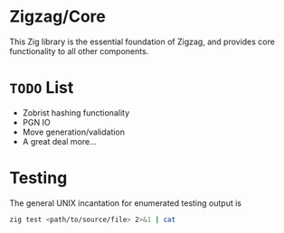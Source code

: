 # Zigzag/Core
This Zig library is the essential foundation of Zigzag, and provides core functionality to all other components.

# `TODO` List
- Zobrist hashing functionality
- PGN IO
- Move generation/validation
- A great deal more...

# Testing
The general UNIX incantation for enumerated testing output is
```sh
zig test <path/to/source/file> 2>&1 | cat
```
